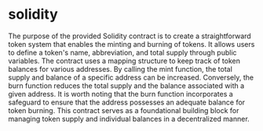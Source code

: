 # solidity

The purpose of the provided Solidity contract is to create a straightforward token system that enables the minting and burning of tokens. It allows users to define a token's name, abbreviation, and total supply through public variables. The contract uses a mapping structure to keep track of token balances for various addresses. By calling the mint function, the total supply and balance of a specific address can be increased. Conversely, the burn function reduces the total supply and the balance associated with a given address. It is worth noting that the burn function incorporates a safeguard to ensure that the address possesses an adequate balance for token burning. This contract serves as a foundational building block for managing token supply and individual balances in a decentralized manner.
